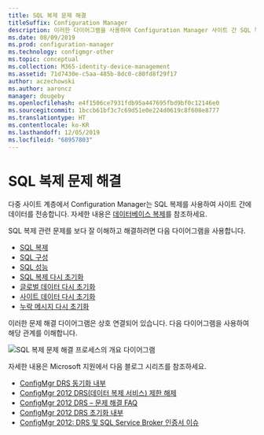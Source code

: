 ```yaml
---
title: SQL 복제 문제 해결
titleSuffix: Configuration Manager
description: 이러한 다이어그램을 사용하여 Configuration Manager 사이트 간 SQL 복제를 이해하고 관련 문제를 해결할 수 있습니다.
ms.date: 08/09/2019
ms.prod: configuration-manager
ms.technology: configmgr-other
ms.topic: conceptual
ms.collection: M365-identity-device-management
ms.assetid: 71d7430e-c5aa-485b-8dc0-c80fd8f29f17
author: aczechowski
ms.author: aaroncz
manager: dougeby
ms.openlocfilehash: e4f1506ce7931fdb95a447695fbd9bf0c12146e0
ms.sourcegitcommit: 1bccb61bf3c7c69d51e0e224d0619c8f608e8777
ms.translationtype: HT
ms.contentlocale: ko-KR
ms.lasthandoff: 12/05/2019
ms.locfileid: "68957803"
---
```

# <a name="troubleshoot-sql-replication"></a>SQL 복제 문제 해결

다중 사이트 계층에서 Configuration Manager는 SQL 복제를 사용하여 사이트 간에 데이터를 전송합니다. 자세한 내용은 [데이터베이스 복제](/sccm/core/plan-design/hierarchy/database-replication)를 참조하세요.

SQL 복제 관련 문제를 보다 잘 이해하고 해결하려면 다음 다이어그램을 사용합니다.

- [SQL 복제](/sccm/core/servers/manage/replication/sql-replication)
- [SQL 구성](/sccm/core/servers/manage/replication/sql-configuration)
- [SQL 성능](/sccm/core/servers/manage/replication/sql-performance)
- [SQL 복제 다시 초기화](/sccm/core/servers/manage/replication/sql-replication-reinit)
- [글로벌 데이터 다시 초기화](/sccm/core/servers/manage/replication/global-data-reinit)
- [사이트 데이터 다시 초기화](/sccm/core/servers/manage/replication/site-data-reinit)
- [누락 메시지 다시 초기화](/sccm/core/servers/manage/replication/reinit-missing-message)

이러한 문제 해결 다이어그램은 상호 연결되어 있습니다. 다음 다이어그램을 사용하여 해당 관계를 이해합니다.

![SQL 복제 문제 해결 프로세스의 개요 다이어그램](media/overview.png)

<!-- PNG used instead of SVG because of weird blankspace in the SVG. The SVG file exists in the same location. -->

자세한 내용은 Microsoft 지원에서 다음 블로그 시리즈를 참조하세요.

- [ConfigMgr DRS 동기화 내부](https://blogs.technet.microsoft.com/umairkhan/2019/06/01/configmgr-drs-synchronization-internals/)
- [ConfigMgr 2012 DRS(데이터 복제 서비스) 제한 해제](https://blogs.technet.microsoft.com/umairkhan/2014/02/17/configmgr-2012-data-replication-service-drs-unleashed/)
- [ConfigMgr 2012 DRS – 문제 해결 FAQ](https://blogs.technet.microsoft.com/umairkhan/2014/03/24/configmgr-2012-drs-troubleshooting-faqs/)
- [ConfigMgr 2012 DRS 초기화 내부](https://blogs.technet.microsoft.com/umairkhan/2015/01/21/configmgr-2012-drs-initialization-internals/)
- [ConfigMgr 2012: DRS 및 SQL Service Broker 인증서 이슈](https://blogs.technet.microsoft.com/umairkhan/2013/12/12/configmgr-2012-drs-and-sql-service-broker-certificate-issues/)
